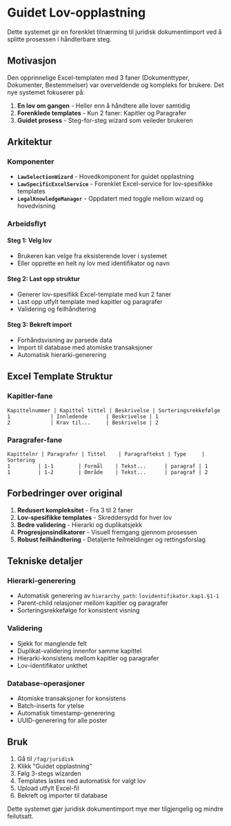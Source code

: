 # Guidet Lov-opplastning

Dette systemet gir en forenklet tilnærming til juridisk dokumentimport ved å splitte prosessen i håndterbare steg.

## Motivasjon

Den opprinnelige Excel-templaten med 3 faner (Dokumenttyper, Dokumenter, Bestemmelser) var overveldende og kompleks for brukere. Det nye systemet fokuserer på:

1. **En lov om gangen** - Heller enn å håndtere alle lover samtidig
2. **Forenklede templates** - Kun 2 faner: Kapitler og Paragrafer  
3. **Guidet prosess** - Steg-for-steg wizard som veileder brukeren

## Arkitektur

### Komponenter

- **`LawSelectionWizard`** - Hovedkomponent for guidet opplastning
- **`LawSpecificExcelService`** - Forenklet Excel-service for lov-spesifikke templates
- **`LegalKnowledgeManager`** - Oppdatert med toggle mellom wizard og hovedvisning

### Arbeidsflyt

#### Steg 1: Velg lov
- Brukeren kan velge fra eksisterende lover i systemet
- Eller opprette en helt ny lov med identifikator og navn

#### Steg 2: Last opp struktur
- Generer lov-spesifikk Excel-template med kun 2 faner
- Last opp utfylt template med kapitler og paragrafer
- Validering og feilhåndtering

#### Steg 3: Bekreft import
- Forhåndsvisning av parsede data
- Import til database med atomiske transaksjoner
- Automatisk hierarki-generering

## Excel Template Struktur

### Kapitler-fane
```
Kapittelnummer | Kapittel tittel | Beskrivelse | Sorteringsrekkefølge
1             | Innledende      | Beskrivelse | 1
2             | Krav til...     | Beskrivelse | 2
```

### Paragrafer-fane  
```
Kapittelnr | Paragrafnr | Tittel    | Paragraftekst | Type     | Sortering
1         | 1-1        | Formål    | Tekst...      | paragraf | 1
1         | 1-2        | Område    | Tekst...      | paragraf | 2
```

## Forbedringer over original

1. **Redusert kompleksitet** - Fra 3 til 2 faner
2. **Lov-spesifikke templates** - Skreddersydd for hver lov
3. **Bedre validering** - Hierarki og duplikatsjekk
4. **Progresjonsindikatorer** - Visuell fremgang gjennom prosessen
5. **Robust feilhåndtering** - Detaljerte feilmeldinger og rettingsforslag

## Tekniske detaljer

### Hierarki-generering
- Automatisk generering av `hierarchy_path`: `lovidentifikator.kap1.§1-1`
- Parent-child relasjoner mellom kapitler og paragrafer
- Sorteringsrekkefølge for konsistent visning

### Validering
- Sjekk for manglende felt
- Duplikat-validering innenfor samme kapittel
- Hierarki-konsistens mellom kapitler og paragrafer
- Lov-identifikator unkthet

### Database-operasjoner
- Atomiske transaksjoner for konsistens
- Batch-inserts for ytelse
- Automatisk timestamp-generering
- UUID-generering for alle poster

## Bruk

1. Gå til `/fag/juridisk`
2. Klikk "Guidet opplastning"
3. Følg 3-stegs wizarden
4. Templates lastes ned automatisk for valgt lov
5. Upload utfylt Excel-fil
6. Bekreft og importer til database

Dette systemet gjør juridisk dokumentimport mye mer tilgjengelig og mindre feilutsatt.